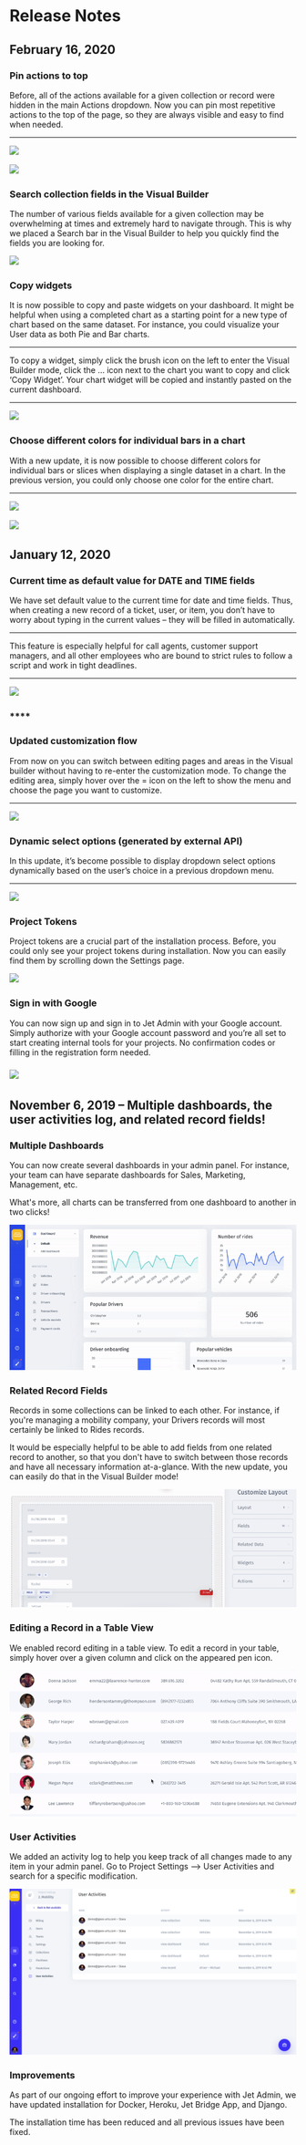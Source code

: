 # Release Notes

## **February 16, 2020**

### **Pin actions to top**

Before, all of the actions available for a given collection or record were hidden in the main Actions dropdown. Now you can pin most repetitive actions to the top of the page, so they are always visible and easy to find when needed.  
****

![](https://lh5.googleusercontent.com/o-Xib_oDDtcIgMW1D5BMbI-GGW4Ws7vP9CvAuHoXx6KDRDcAPbK5s4lTUn6iQVtvHvpzXwU_93rqHsbN2PSL4jJLtCp1Z1OGs4wYtqrMdu0P4jbP1FnucedcB9CfRYcxJInmzETM)

![](https://lh6.googleusercontent.com/TB_w_lT0scx4w1ptq5CF07AUOLWqkag2cLTODYOOxO5n7S_EOqAXsE19TAlIyXbsj9RnkQ6vSDQrBJ8wt-DrjgeuP355uSm1rLyIkQgCOZh8VBVAnL6uP7gpgwx-FuUWcW1emQbz)

### **Search collection fields in the Visual Builder**

The number of various fields available for a given collection may be overwhelming at times and extremely hard to navigate through. This is why we placed a Search bar in the Visual Builder to help you quickly find the fields you are looking for. 

![](https://lh5.googleusercontent.com/Uxgcx65z8q3OaGqvtNQtmAe2GE8TMdw8JtDblVuFhv4cLpG7lqqbrCUiJklfczLdWBXV14FIFdLCip55lmSlJ0w5wA2dfsi9T2MujubbPiNYcuoxgH0aVzyeME7PF6-nzSJZvZ-g)

### **Copy widgets**

It is now possible to copy and paste widgets on your dashboard. It might be helpful when using a completed chart as a starting point for a new type of chart based on the same dataset. For instance, you could visualize your User data as both Pie and Bar charts.  
****

To copy a widget, simply click the brush icon on the left to enter the Visual Builder mode, click the … icon next to the chart you want to copy and click ‘Copy Widget’. Your chart widget will be copied and instantly pasted on the current dashboard.  
  
****

![](https://lh6.googleusercontent.com/GNzHr-HKcSJjs40xxUzdOzoKqVsx9FXMpX7B43kZ0Hlf6cJgW9_tZ3vRW3_mXZhQwkfx6eQ10nV52J5r5TMUw156wuFOm7csWYj3VmeeQXUa1dA8IJPx1dG1KFhTQ5XooNXYE0H2)

### **Choose different colors for individual bars in a chart**

With a new update, it is now possible to choose different colors for individual bars or slices when displaying a single dataset in a chart. In the previous version, you could only choose one color for the entire chart.   
****

![](https://lh6.googleusercontent.com/ZgEGkQS1DqTrT5ocA6-dDegyXIpjX1srCdy2i3UIjF3dyRZX9EKB0SYE5nIkzgcsqk9mhoK9Jroij_tkNOAhUnrqIvExZfrVw7n_hNvHfiGN6DH9zvwO7_OyUqqLvDRrrvrcoAdE)

![](https://lh6.googleusercontent.com/LV4K0HJL08u7ggdrh5kH8l6DHkioBX5Ou5BKCa7rozIGrHCpkhbMxQbyf3C4U0WWoOBhKmpAtQXGPiuEkI8XU4hnUEAVwYrwt17BR3bVz6BfH9Z4NT0LtyQ6M_xzDCyV0QWD6uTM)

## **January 12, 2020**

### **Current time as default value for DATE and TIME fields**

We have set default value to the current time for date and time fields. Thus, when creating a new record of a ticket, user, or item, you don’t have to worry about typing in the current values – they will be filled in automatically.   
****

This feature is especially helpful for call agents, customer support managers, and all other employees who are bound to strict rules to follow a script and work in tight deadlines.  
****

![](https://lh5.googleusercontent.com/TKucEneFnNpIUQbxGXbC6xtjwiqD6DyLbNrsllhLWyI1iCKOXOBdT3jtF1mWPgYwSl0z4r6KXh2wUDL6PYegVNkU0MregEFnANodzT4IxW7k5bNxRjwdhxpUE_EvRRs_6c0-IZ-d)

### \*\*\*\*

### **Updated customization flow**

From now on you can switch between editing pages and areas in the Visual builder without having to re-enter the customization mode. To change the editing area, simply hover over the = icon on the left to show the menu and choose the page you want to customize.   
****

![](https://lh6.googleusercontent.com/eEJ-kFGCiRKnz1JEAy1o8CGsYjM-7qp4k_W4-GzQltGm-KxXQpq1aZXQmyPu7yzm98-vrsKKZoexatfDN6PUCbDYeUjFyo2zFFpHebWItHzS499NY9mXn4J-o9E_EaCrcUFIQght)

### **Dynamic select options \(generated by external API\)**

In this update, it’s become possible to display dropdown select options dynamically based on the user’s choice in a previous dropdown menu.   
****

![](https://lh3.googleusercontent.com/ATuj-OFKN8pSi7OBBfQ_FR2BD26VVL0v4JoE9bv8Evp2PJeg8437z-_vfu-wdBguFxpSIAPiZH8uYza1EkdLRIW3QYN8znU9GXX0wNj9diuvGgrwbG1Z1ZUNHxgTqNrkZzgyALfY)

### **Project Tokens**

Project tokens are a crucial part of the installation process. Before, you could only see your project tokens during installation. Now you can easily find them by scrolling down the Settings page. 

![](https://lh5.googleusercontent.com/6j1Uw8zFQpiDC3DieizZSLItzeoCH_grkH2AwIe3g5InA_rGwFyQQWuKl1i0EQZWRAVRzMCoaJw0t1cYR4o1U0PNqlCGp0z79DS2ZF2eQc_V4-IbZoF-6H9zTujI1KIwNoQHP9Vl)

### **Sign in with Google**

You can now sign up and sign in to Jet Admin with your Google account. Simply authorize with your Google account password and you’re all set to start creating internal tools for your projects. No confirmation codes or filling in the registration form needed.

### ![](https://lh5.googleusercontent.com/5-JqWR6VY6qyR0uzfXtDtzucGdARL7tyTZ00-ndVVIINla0iW37l-XeGrD7vmsWQOyPtVYA4K30jmBrQCM8Up9kFvPI3bE78kBaMcBofvxPLi2eTv45IkG_Lpur_oROVJITZNM0O)

## November 6, 2019 – Multiple dashboards, the user activities log, and related record fields!

### Multiple Dashboards

You can now create several dashboards in your admin panel. For instance, your team can have separate dashboards for Sales, Marketing, Management, etc. 

What's more, all charts can be transferred from one dashboard to another in two clicks!

![](../.gitbook/assets/ezgif-6-bd1458bf3d02.gif)

### Related Record Fields

Records in some collections can be linked to each other. For instance, if you're managing a mobility company, your Drivers records will most certainly be linked to Rides records.

It would be especially helpful to be able to add fields from one related record to another, so that you don't have to switch between those records and have all necessary information at-a-glance. With the new update, you can easily do that in the Visual Builder mode!

![](../.gitbook/assets/ezgif-6-6b3824b14715.gif)

### Editing a Record in a Table View

We enabled record editing in a table view. To edit a record in your table, simply hover over a given column and click on the appeared pen icon.

![](../.gitbook/assets/ezgif-6-0f56fee8e9f7%20%281%29.gif)

### User Activities

We added an activity log to help you keep track of all changes made to any item in your admin panel. Go to Project Settings ⟶ User Activities and search for a specific modification.

![](../.gitbook/assets/image%20%28106%29.png)

### Improvements

As part of our ongoing effort to improve your experience with Jet Admin, we have updated installation for Docker, Heroku, Jet Bridge App, and Django. 

The installation time has been reduced and all previous issues have been fixed. 



